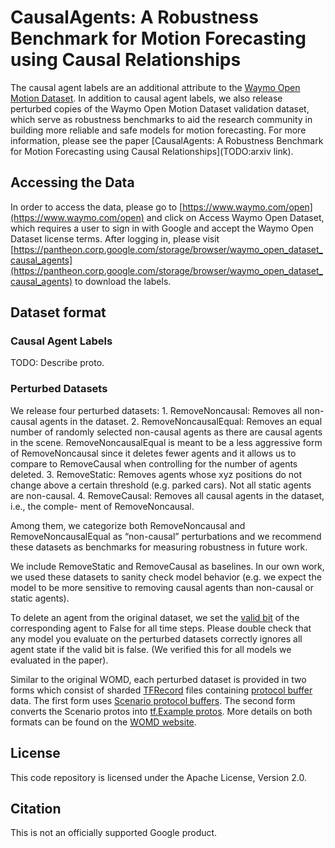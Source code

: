 # CausalAgents: A Robustness Benchmark for Motion Forecasting using Causal Relationships

The causal agent labels are an additional attribute to the
[Waymo Open Motion Dataset](https://waymo.com/open/challenges/2022/motion-prediction/).
In addition to causal agent labels, we also release perturbed copies of the
Waymo Open Motion Dataset validation dataset, which serve as robustness
benchmarks to aid the research community in building more reliable and safe
models for motion forecasting. For more information, please see the paper
[CausalAgents: A Robustness Benchmark for Motion Forecasting using Causal
Relationships](TODO:arxiv link).

## Accessing the Data

In order to access the data, please go to
[https://www.waymo.com/open](https://www.waymo.com/open) and click on Access
Waymo Open Dataset, which requires a user to sign in with Google and accept the
Waymo Open Dataset license terms. After logging in, please visit
[https://pantheon.corp.google.com/storage/browser/waymo_open_dataset_causal_agents](https://pantheon.corp.google.com/storage/browser/waymo_open_dataset_causal_agents)
to download the labels.

## Dataset format

### Causal Agent Labels

TODO: Describe proto.

### Perturbed Datasets

We release four perturbed datasets: 1. RemoveNoncausal: Removes all non-causal
agents in the dataset. 2. RemoveNoncausalEqual: Removes an equal number of
randomly selected non-causal agents as there are causal agents in the scene.
RemoveNoncausalEqual is meant to be a less aggressive form of RemoveNoncausal
since it deletes fewer agents and it allows us to compare to RemoveCausal when
controlling for the number of agents deleted. 3. RemoveStatic: Removes agents
whose xyz positions do not change above a certain threshold (e.g. parked cars).
Not all static agents are non-causal. 4. RemoveCausal: Removes all causal agents
in the dataset, i.e., the comple- ment of RemoveNoncausal.

Among them, we categorize both RemoveNoncausal and RemoveNoncausalEqual as
“non-causal” perturbations and we recommend these datasets as benchmarks for
measuring robustness in future work.

We include RemoveStatic and RemoveCausal as baselines. In our own work, we used
these datasets to sanity check model behavior (e.g. we expect the model to be
more sensitive to removing causal agents than non-causal or static agents).

To delete an agent from the original dataset, we set the
[valid bit](https://github.com/waymo-research/waymo-open-dataset/blob/master/waymo_open_dataset/protos/scenario.proto#L47)
of the corresponding agent to False for all time steps. Please double check that
any model you evaluate on the perturbed datasets correctly ignores all agent
state if the valid bit is false. (We verified this for all models we evaluated
in the paper).

Similar to the original WOMD, each perturbed dataset is provided in two forms
which consist of sharded
[TFRecord](https://www.tensorflow.org/tutorials/load_data/tfrecord) files
containing [protocol buffer](https://developers.google.com/protocol-buffers)
data. The first form uses
[Scenario protocol buffers](https://github.com/waymo-research/waymo-open-dataset/tree/master/waymo_open_dataset/protos/scenario.proto).
The second form converts the Scenario protos into
[tf.Example protos](https://waymo.com/open/data/motion/tfexample). More details
on both formats can be found on the
[WOMD website](https://waymo.com/open/data/motion/).

## License

This code repository is licensed under the Apache License, Version 2.0.

## Citation


This is not an officially supported Google product.
